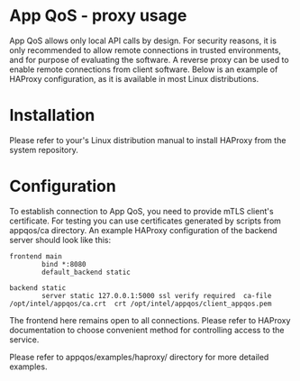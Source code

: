 # App QoS - proxy usage

App QoS allows only local API calls by design. For security reasons, it is only recommended to allow remote connections in trusted environments, and for purpose of evaluating the software. A reverse proxy can be used to enable remote connections from client software. Below is an example of HAProxy configuration, as it is available in most Linux distributions.

# Installation

Please refer to your's Linux distribution manual to install HAProxy from the system repository.

# Configuration

To establish connection to App QoS, you need to provide mTLS client's certificate. For testing you can use certificates generated by scripts from appqos/ca directory. An example HAProxy configuration of the backend server should look like this:
```
frontend main
        bind *:8080
        default_backend static

backend static
        server static 127.0.0.1:5000 ssl verify required  ca-file /opt/intel/appqos/ca.crt  crt /opt/intel/appqos/client_appqos.pem
```

The frontend here remains open to all connections. Please refer to HAProxy documentation to choose convenient method for controlling access to the service. 

Please refer to appqos/examples/haproxy/ directory for more detailed examples.
